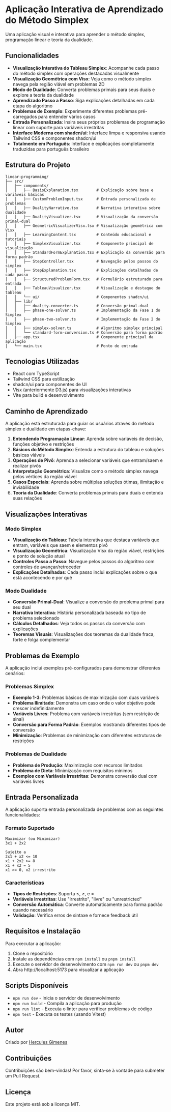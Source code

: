 # Aplicação Interativa de Aprendizado do Método Simplex

Uma aplicação visual e interativa para aprender o método simplex, programação linear e teoria da dualidade.

## Funcionalidades

- **Visualização Interativa do Tableau Simplex**: Acompanhe cada passo do método simplex com operações destacadas visualmente
- **Visualização Geométrica com Visx**: Veja como o método simplex navega pela região viável em problemas 2D
- **Modo de Dualidade**: Converta problemas primais para seus duais e explore a teoria da dualidade
- **Aprendizado Passo a Passo**: Siga explicações detalhadas em cada etapa do algoritmo
- **Problemas de Exemplo**: Experimente diferentes problemas pré-carregados para entender vários casos
- **Entrada Personalizada**: Insira seus próprios problemas de programação linear com suporte para variáveis irrestritas
- **Interface Moderna com shadcn/ui**: Interface limpa e responsiva usando Tailwind CSS e componentes shadcn/ui
- **Totalmente em Português**: Interface e explicações completamente traduzidas para português brasileiro

## Estrutura do Projeto

```
linear-programming/
├── src/
│   ├── components/
│   │   ├── BasisExplanation.tsx        # Explicação sobre base e variáveis básicas
│   │   ├── CustomProblemInput.tsx      # Entrada personalizada de problemas
│   │   ├── DualityNarrative.tsx        # Narrativa interativa sobre dualidade
│   │   ├── DualityVisualizer.tsx       # Visualização da conversão primal-dual
│   │   ├── GeometricVisualizerVisx.tsx # Visualização geométrica com Visx
│   │   ├── LearningContent.tsx         # Conteúdo educacional e tutoriais
│   │   ├── SimplexVisualizer.tsx       # Componente principal de visualização
│   │   ├── StandardFormExplanation.tsx # Explicação da conversão para forma padrão
│   │   ├── StepController.tsx          # Navegação pelos passos do simplex
│   │   ├── StepExplanation.tsx         # Explicações detalhadas de cada passo
│   │   ├── StructuredProblemForm.tsx   # Formulário estruturado para entrada
│   │   ├── TableauVisualizer.tsx       # Visualização e destaque do tableau
│   │   └── ui/                         # Componentes shadcn/ui
│   ├── lib/
│   │   ├── duality-converter.ts        # Conversão primal-dual
│   │   ├── phase-one-solver.ts         # Implementação da Fase 1 do Simplex
│   │   ├── phase-two-solver.ts         # Implementação da Fase 2 do Simplex
│   │   ├── simplex-solver.ts           # Algoritmo simplex principal
│   │   └── standard-form-conversion.ts # Conversão para forma padrão
│   ├── app.tsx                         # Componente principal da aplicação
│   └── main.tsx                        # Ponto de entrada
```

## Tecnologias Utilizadas

- React com TypeScript
- Tailwind CSS para estilização
- shadcn/ui para componentes de UI
- Visx (anteriormente D3.js) para visualizações interativas
- Vite para build e desenvolvimento

## Caminho de Aprendizado

A aplicação está estruturada para guiar os usuários através do método simplex e dualidade em etapas-chave:

1. **Entendendo Programação Linear**: Aprenda sobre variáveis de decisão, funções objetivo e restrições
2. **Básicos do Método Simplex**: Entenda a estrutura do tableau e soluções básicas viáveis
3. **Operações de Pivô**: Aprenda a selecionar variáveis que entram/saem e realizar pivôs
4. **Interpretação Geométrica**: Visualize como o método simplex navega pelos vértices da região viável
5. **Casos Especiais**: Aprenda sobre múltiplas soluções ótimas, ilimitação e inviabilidade
6. **Teoria da Dualidade**: Converta problemas primais para duais e entenda suas relações

## Visualizações Interativas

### Modo Simplex
- **Visualização do Tableau**: Tabela interativa que destaca variáveis que entram, variáveis que saem e elementos pivô
- **Visualização Geométrica**: Visualização Visx da região viável, restrições e ponto de solução atual
- **Controles Passo a Passo**: Navegue pelos passos do algoritmo com controles de avançar/retroceder
- **Explicações Detalhadas**: Cada passo inclui explicações sobre o que está acontecendo e por quê

### Modo Dualidade
- **Conversão Primal-Dual**: Visualize a conversão do problema primal para seu dual
- **Narrativa Interativa**: História personalizada baseada no tipo de problema selecionado
- **Cálculos Detalhados**: Veja todos os passos da conversão com explicações
- **Teoremas Visuais**: Visualizações dos teoremas da dualidade fraca, forte e folga complementar

## Problemas de Exemplo

A aplicação inclui exemplos pré-configurados para demonstrar diferentes cenários:

### Problemas Simplex
- **Exemplo 1-3**: Problemas básicos de maximização com duas variáveis
- **Problema Ilimitado**: Demonstra um caso onde o valor objetivo pode crescer indefinidamente
- **Variáveis Livres**: Problema com variáveis irrestritas (sem restrição de sinal)
- **Conversão para Forma Padrão**: Exemplos mostrando diferentes tipos de conversão
- **Minimização**: Problemas de minimização com diferentes estruturas de restrições

### Problemas de Dualidade
- **Problema de Produção**: Maximização com recursos limitados
- **Problema de Dieta**: Minimização com requisitos mínimos
- **Exemplos com Variáveis Irrestritas**: Demonstra conversão dual com variáveis livres

## Entrada Personalizada

A aplicação suporta entrada personalizada de problemas com as seguintes funcionalidades:

### Formato Suportado
```
Maximizar (ou Minimizar)
3x1 + 2x2

Sujeito a
2x1 + x2 <= 10
x1 + 2x2 >= 8
x1 + x2 = 5
x1 >= 0, x2 irrestrito
```

### Características
- **Tipos de Restrições**: Suporta ≤, ≥, e = 
- **Variáveis Irrestritas**: Use "irrestrito", "livre" ou "unrestricted"
- **Conversão Automática**: Converte automaticamente para forma padrão quando necessário
- **Validação**: Verifica erros de sintaxe e fornece feedback útil

## Requisitos e Instalação

Para executar a aplicação:

1. Clone o repositório
2. Instale as dependências com `npm install` ou `pnpm install`
3. Execute o servidor de desenvolvimento com `npm run dev` ou `pnpm dev`
4. Abra http://localhost:5173 para visualizar a aplicação

## Scripts Disponíveis

- `npm run dev` - Inicia o servidor de desenvolvimento
- `npm run build` - Compila a aplicação para produção
- `npm run lint` - Executa o linter para verificar problemas de código
- `npm test` - Executa os testes (usando Vitest)

## Autor

Criado por [Hercules Gimenes](https://www.linkedin.com/in/herculesgg/)

## Contribuições

Contribuições são bem-vindas! Por favor, sinta-se à vontade para submeter um Pull Request.

## Licença

Este projeto está sob a licença MIT.